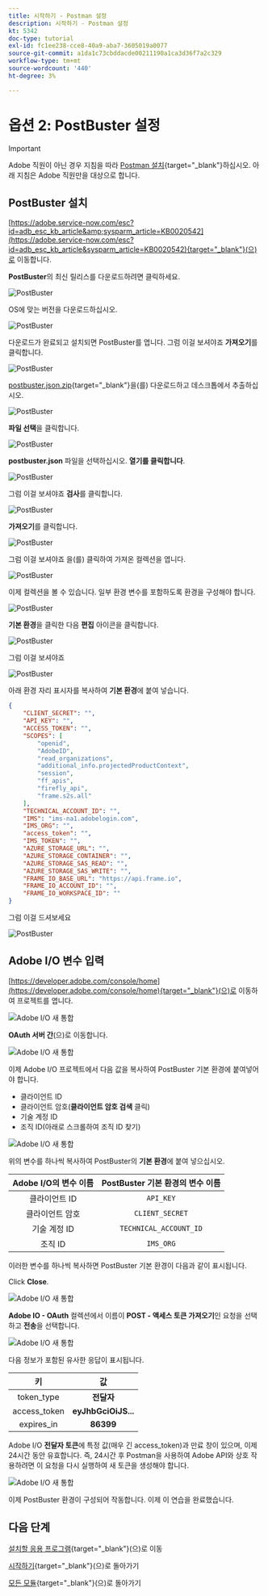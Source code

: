 ```yaml
---
title: 시작하기 - Postman 설정
description: 시작하기 - Postman 설정
kt: 5342
doc-type: tutorial
exl-id: fc1ee238-cce8-40a9-aba7-3605019a0077
source-git-commit: a1da1c73cbddacde00211190a1ca3d36f7a2c329
workflow-type: tm+mt
source-wordcount: '440'
ht-degree: 3%

---
```


# 옵션 2: PostBuster 설정

>[!IMPORTANT]
>
>Adobe 직원이 아닌 경우 지침을 따라 [Postman 설치](./ex7.md){target="_blank"}하십시오. 아래 지침은 Adobe 직원만을 대상으로 합니다.

## PostBuster 설치

[https://adobe.service-now.com/esc?id=adb_esc_kb_article&amp;sysparm_article=KB0020542](https://adobe.service-now.com/esc?id=adb_esc_kb_article&sysparm_article=KB0020542){target="_blank"}(으)로 이동합니다.

**PostBuster**&#x200B;의 최신 릴리스를 다운로드하려면 클릭하세요.

![PostBuster](./images/pb1.png)

OS에 맞는 버전을 다운로드하십시오.

![PostBuster](./images/pb2.png)

다운로드가 완료되고 설치되면 PostBuster를 엽니다. 그럼 이걸 보셔야죠 **가져오기**&#x200B;를 클릭합니다.

![PostBuster](./images/pb3.png)

[postbuster.json.zip](./../../../assets/postman/postbuster.json.zip){target="_blank"}을(를) 다운로드하고 데스크톱에서 추출하십시오.

![PostBuster](./images/pbpb.png)

**파일 선택**&#x200B;을 클릭합니다.

![PostBuster](./images/pb4.png)

**postbuster.json** 파일을 선택하십시오. **열기를 클릭합니다**.

![PostBuster](./images/pb5.png)

그럼 이걸 보셔야죠 **검사**&#x200B;를 클릭합니다.

![PostBuster](./images/pb6.png)

**가져오기**&#x200B;를 클릭합니다.

![PostBuster](./images/pb7.png)

그럼 이걸 보셔야죠 을(를) 클릭하여 가져온 컬렉션을 엽니다.

![PostBuster](./images/pb8.png)

이제 컬렉션을 볼 수 있습니다. 일부 환경 변수를 포함하도록 환경을 구성해야 합니다.

![PostBuster](./images/pb9.png)

**기본 환경**&#x200B;을 클릭한 다음 **편집** 아이콘을 클릭합니다.

![PostBuster](./images/pb10.png)

그럼 이걸 보셔야죠

![PostBuster](./images/pb11.png)

아래 환경 자리 표시자를 복사하여 **기본 환경**&#x200B;에 붙여 넣습니다.

```json
{
	"CLIENT_SECRET": "",
	"API_KEY": "",
	"ACCESS_TOKEN": "",
	"SCOPES": [
		"openid",
		"AdobeID",
		"read_organizations", 
		"additional_info.projectedProductContext", 
		"session",
		"ff_apis",
		"firefly_api",
		"frame.s2s.all"
	],
	"TECHNICAL_ACCOUNT_ID": "",
	"IMS": "ims-na1.adobelogin.com",
	"IMS_ORG": "",
	"access_token": "",
	"IMS_TOKEN": "",
	"AZURE_STORAGE_URL": "",
	"AZURE_STORAGE_CONTAINER": "",
	"AZURE_STORAGE_SAS_READ": "",
	"AZURE_STORAGE_SAS_WRITE": "",
	"FRAME_IO_BASE_URL": "https://api.frame.io",
	"FRAME_IO_ACCOUNT_ID": "",
	"FRAME_IO_WORKSPACE_ID": ""
}
```

그럼 이걸 드셔보세요

![PostBuster](./images/pb12.png)

## Adobe I/O 변수 입력

[https://developer.adobe.com/console/home](https://developer.adobe.com/console/home){target="_blank"}(으)로 이동하여 프로젝트를 엽니다.

![Adobe I/O 새 통합](./images/iopr.png)

**OAuth 서버 간**(으)로 이동합니다.

![Adobe I/O 새 통합](./images/iopbvar1.png)

이제 Adobe I/O 프로젝트에서 다음 값을 복사하여 PostBuster 기본 환경에 붙여넣어야 합니다.

- 클라이언트 ID
- 클라이언트 암호(**클라이언트 암호 검색** 클릭)
- 기술 계정 ID
- 조직 ID(아래로 스크롤하여 조직 ID 찾기)

![Adobe I/O 새 통합](./images/iopbvar2.png)

위의 변수를 하나씩 복사하여 PostBuster의 **기본 환경**&#x200B;에 붙여 넣으십시오.

| Adobe I/O의 변수 이름 | PostBuster 기본 환경의 변수 이름 |
|:-------------:| :---------------:| 
| 클라이언트 ID | `API_KEY` |
| 클라이언트 암호 | `CLIENT_SECRET` |
| 기술 계정 ID | `TECHNICAL_ACCOUNT_ID` |
| 조직 ID | `IMS_ORG` |

이러한 변수를 하나씩 복사하면 PostBuster 기본 환경이 다음과 같이 표시됩니다.

Click **Close**.

![Adobe I/O 새 통합](./images/iopbvar3.png)

**Adobe IO - OAuth** 컬렉션에서 이름이 **POST - 액세스 토큰 가져오기**&#x200B;인 요청을 선택하고 **전송**&#x200B;을 선택합니다.

![Adobe I/O 새 통합](./images/iopbvar3a.png)

다음 정보가 포함된 유사한 응답이 표시됩니다.

| 키 | 값 |
|:-------------:| :---------------:| 
| token_type | **전달자** |
| access_token | **eyJhbGciOiJS...** |
| expires_in | **86399** |

Adobe I/O **전달자 토큰**&#x200B;에 특정 값(매우 긴 access_token)과 만료 창이 있으며, 이제 24시간 동안 유효합니다. 즉, 24시간 후 Postman을 사용하여 Adobe API와 상호 작용하려면 이 요청을 다시 실행하여 새 토큰을 생성해야 합니다.

![Adobe I/O 새 통합](./images/iopbvar4.png)

이제 PostBuster 환경이 구성되어 작동합니다. 이제 이 연습을 완료했습니다.

## 다음 단계

[설치할 응용 프로그램](./ex9.md){target="_blank"}(으)로 이동

[시작하기](./getting-started.md){target="_blank"}(으)로 돌아가기

[모든 모듈](./../../../overview.md){target="_blank"}(으)로 돌아가기
